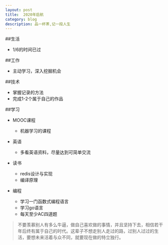 ```yaml
---
layout: post
title:  2020年启航
category: blog
description: 品一杯茶,记一段人生
---
```



##生活
 + 1/6的时间已过

 
##工作
 + 主动学习，深入挖掘机会

##技术
 + 掌握记录的方法
 + 完成1-2个属于自己的作品

##学习
 + MOOC课程
     - 机器学习的课程
   
 + 英语
     - 多看英语资料，尽量达到可简单交流
 
 + 读书
     - redis设计与实现
     - 编译原理
  
 + 编程
     - 学习一门函数式编程语言
     - 学习go语言
     - 每天至少AC四道题

> 不要羡慕别人有多么牛逼，做自己喜欢做的事情，并且坚持下去，相信若干年后终有属于自己的时代。这辈子不想走别人走过的路，过别人过过的生活，要想未来活着与众不同，就要现在做的特立独行。










